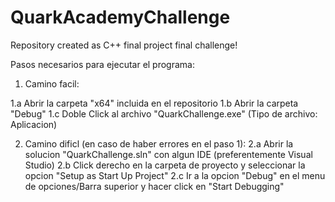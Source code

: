 # QuarkAcademyChallenge
Repository created as C++ final project final challenge!

Pasos necesarios para ejecutar el programa:

1. Camino facil:

1.a Abrir la carpeta "x64" incluida en el repositorio
1.b Abrir la carpeta "Debug"
1.c Doble Click al archivo "QuarkChallenge.exe" (Tipo de archivo: Aplicacion)

2. Camino dificl (en caso de haber errores en el paso 1):
2.a Abrir la solucion "QuarkChallenge.sln" con algun IDE (preferentemente Visual Studio)
2.b Click derecho en la carpeta de proyecto y seleccionar la opcion "Setup as Start Up Project"
2.c Ir a la opcion "Debug" en el menu de opciones/Barra superior y hacer click en "Start Debugging"
